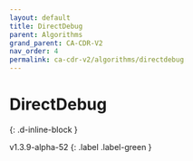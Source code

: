```yaml
---
layout: default
title: DirectDebug
parent: Algorithms
grand_parent: CA-CDR-V2
nav_order: 4
permalink: ca-cdr-v2/algorithms/directdebug
---
```


# DirectDebug
{: .d-inline-block }

v1.3.9-alpha-52
{: .label .label-green }